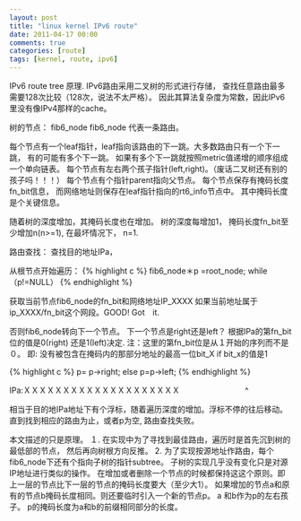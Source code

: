 ```yaml
---
layout: post
title: "linux kernel IPv6 route"
date: 2011-04-17 00:00
comments: true
categories: [route]
tags: [kernel, route, ipv6]
---
```


IPv6 route tree 原理.
IPv6路由采用二叉树的形式进行存储， 查找任意路由最多需要128次比较（128次，说法不太严格）。
因此其算法复杂度为常数，因此IPv6里没有像IPv4那样的cache。

树的节点： fib6_node
fib6_node 代表一条路由。

每个节点有一个leaf指针，leaf指向该路由的下一跳。大多数路由只有一个下一跳， 有的可能有多个下一跳。
如果有多个下一跳就按照metric值递增的顺序组成一个单向链表。
每个节点有左右两个孩子指针(left,right)。（废话二叉树还有别的孩子吗！！！）
每个节点有个指针parent指向父节点。
每个节点保存有掩码长度fn_bit信息， 而网络地址则保存在leaf指针指向的rt6_info节点中。
其中掩码长度是个关键信息。

随着树的深度增加，其掩码长度也在增加。
树的深度每增加1， 掩码长度fn_bit至少增加n(n>=1), 在最坏情况下， n=1.

路由查找：
查找目的地址IPa， 

从根节点开始遍历：
{% highlight c %}
fib6_node＊p =root_node;
while（p!=NULL）
{% endhighlight %}

获取当前节点fib6_node的fn_bit和网络地址IP_XXXX
如果当前地址属于ip_XXXX/fn_bit这个网段。GOOD! Got　it.

否则fib6_node转向下一个节点。
下一个节点是right还是left？
根据IPa的第fn_bit位的值是0(right) 还是1(left)决定.
注：这里的第fn_bit位是从１开始的序列而不是０。
即: 没有被包含在掩码内的那部分地址的最高一位bit_X
if bit_x的值是1

{% highlight c %}
p= p->right;
else
p=p->left;
{% endhighlight %}

IPa:ＸＸＸＸＸＸＸＸＸＸＸＸＸＸＸＸＸＸＸＸ
　　　　　　　　^

相当于目的地IPa地址下有个浮标，随着遍历深度的增加。浮标不停的往后移动。
直到找到相应的路由为止，或者p为空, 路由查找失败。

本文描述的只是原理。
１. 在实现中为了寻找到最佳路由，遍历时是首先沉到树的最低部的节点，
然后再向树根方向反推。
2. 为了实现按源地址作路由，每个fib6_node下还有个指向子树的指针subtree。
子树的实现几乎没有变化只是对源IP地址进行类似的操作。
在增加或者删除一个节点的时候都保持这这个原则。即上一层的节点比下一层的节点的掩码长度要大（至少大1）。
如果增加的节点a和原有的节点b掩码长度相同。则还要临时引入一个新的节点p。 a 和b作为p的左右孩子。
p的掩码长度为a和b的前缀相同部分的长度。

